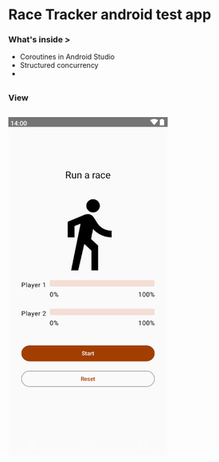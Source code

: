 # Race Tracker android test app

### What's inside >

- Coroutines in Android Studio
- Structured concurrency
- 

##
### View
##

<img
src="https://github.com/dizzcode/race-tracker-android-test-app/blob/main/screenshots/img.png"
width="320"
height="680"
/>
